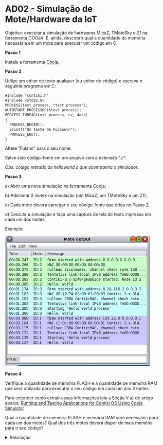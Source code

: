 # AD02 - Simulação de Mote/Hardware da IoT

Objetivo: executar a simulação de hardwares MicaZ, TMoteSky e Z1 na ferramenta COOJA. E, ainda, descobrir qual a quantidade de memória necessária em um mote para executar um código em C. 

**Passo 1**

Instale a ferramenta [Cooja](https://docs.contiki-ng.org/en/develop/doc/tutorials/Running-Contiki-NG-in-Cooja.html).

**Passo 2**

Utilize um editor de texto qualquer (ou editor de código) e escreva o seguinte programa em C:

```
#include "contiki.h"
#include <stdio.h>
PROCESS(test_process, "test process");
AUTOSTART_PROCESSES(&test_process);
PROCESS_THREAD(test_process, ev, data)
{
  PROCESS_BEGIN();
  printf("Um teste de Fulano\n");
  PROCESS_END();
}
```

Altere "Fulano" para o seu nome.

Salve este código-fonte em um arquivo com a extensão ".c".

*Obs: código retirado do helloworld.c que acompanha o simulador.*

**Passo 3**

a) Abrir uma nova simulação na ferramenta Cooja;

b) Adicionar 3 motes na simulação (um MicaZ, um TMoteSky e um Z1);

c) Cada mote deverá carregar o seu código-fonte que criou no Passo 2.

d) Execute a simulação e faça uma captura de tela do texto impresso em cada um dos motes.

Exemplo:

![](captura_exemplo.png)

**Passo 4**

Verifique a quantidade de memória FLASH e a quantidade de memória RAM que será utilizada para executar o seu código em cada um dos 3 motes.

Para entender como extrair essas informações leia a Seção V a) do artigo abaixo:
[Running and Testing Applications for Contiki OS Using Cooja Simulator](http://eprints.ugd.edu.mk/16096/1/Zbornik-ITRO-2016-283-289.pdf)

Qual a quantidade de memória FLASH e memória RAM será necessária para cada um dos motes? Qual dos três motes deverá dispor de mais memória para o seu código? 

<details><summary>Resolução</summary>

Resolução por [Felipe Kosouski](https://www.linkedin.com/in/felipe-kosouski/):

z1
flash -> 49702
ram -> 6544

sky
flash -> 46984
ram -> 7596

micaZ
flash -> 49136
ram -> 3636

o Z1 e o micaZ precisarão de mais memória flash, enquanto que o sky é o que
utiliza menos flash. Porem, o micaZ é o que usará menos RAM.

![](res1.png)

![](res2.png)

![](res3.png)

</details>
